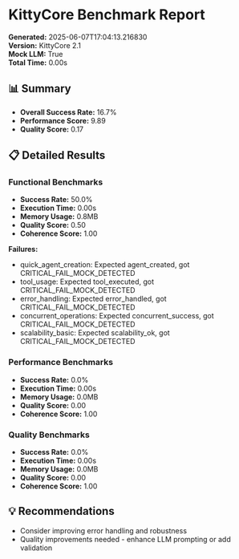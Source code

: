 # KittyCore Benchmark Report

**Generated:** 2025-06-07T17:04:13.216830  
**Version:** KittyCore 2.1  
**Mock LLM:** True  
**Total Time:** 0.00s  

## 📊 Summary

- **Overall Success Rate:** 16.7%
- **Performance Score:** 9.89
- **Quality Score:** 0.17

## 📋 Detailed Results

### Functional Benchmarks

- **Success Rate:** 50.0%
- **Execution Time:** 0.00s
- **Memory Usage:** 0.8MB
- **Quality Score:** 0.50
- **Coherence Score:** 1.00

**Failures:**
- quick_agent_creation: Expected agent_created, got CRITICAL_FAIL_MOCK_DETECTED
- tool_usage: Expected tool_executed, got CRITICAL_FAIL_MOCK_DETECTED
- error_handling: Expected error_handled, got CRITICAL_FAIL_MOCK_DETECTED
- concurrent_operations: Expected concurrent_success, got CRITICAL_FAIL_MOCK_DETECTED
- scalability_basic: Expected scalability_ok, got CRITICAL_FAIL_MOCK_DETECTED

### Performance Benchmarks

- **Success Rate:** 0.0%
- **Execution Time:** 0.00s
- **Memory Usage:** 0.0MB
- **Quality Score:** 0.00
- **Coherence Score:** 1.00

### Quality Benchmarks

- **Success Rate:** 0.0%
- **Execution Time:** 0.00s
- **Memory Usage:** 0.0MB
- **Quality Score:** 0.00
- **Coherence Score:** 1.00

## 💡 Recommendations

- Consider improving error handling and robustness
- Quality improvements needed - enhance LLM prompting or add validation
